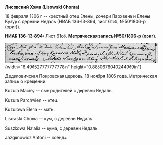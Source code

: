 **Лисовский Хома (Lisowski Choma)**

18 февраля 1806 г -- крестный отец Елены, дочери Пархвена и Елены Кузур
с деревни Недаль (НИАБ 136-13-894, лист 61об, №50/1806-р (ориг)).

**НИАБ 136-13-894:** Лист 61об. **Метрическая запись №50/1806-р
(ориг).**

![](./media/63f94a451ac7632ea9848b35a1d8f08030c5a346.png){width="6.496527777777778in"
height="0.8850678040244969in"}

Дедиловичская Покровская церковь. 18 ноября 1806 года. Метрическая
запись о крещении.

Kuzura Maciey -- сын родителей с деревни Недаль.

Kuzura Parchwien -- отец.

Kuzurowa Elena -- мать.

Lisowski Choma -- кум, с деревни Недаль.

Suszkowa Natalia -- кума, с деревни Недаль.

Jazgunowicz Antoni -- ксёндз.
